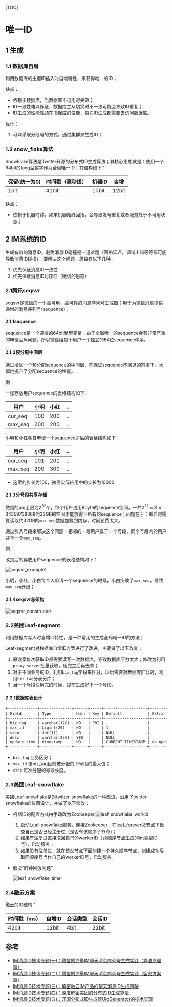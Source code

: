 [TOC]

# 唯一ID



## 1 生成

### 1.1 数据库自增

利用数据库的主键ID插入时自增特性，来获得唯一的ID；

缺点：

- 依赖于数据库，当数据库不可用时失效；
- ID一致性难以保证，数据库主从切换时不一致可能会导致ID重复；
- ID生成的性能瓶颈在书据库的性能，每次ID生成都需要去访问数据库。

优化：

1. 可以采取分段号的方式，通过集群来生成ID；

### 1.2 snow_flake算法

SnowFlake算法是Twitter开源的分布式ID生成算法；其核心思想就是：使用一个64bit的long型数字作为全局唯一ID；其结构如下：

| 保留(统一为0) | 时间戳（毫秒级） | 机器ID | 自增  |
| ------------- | ---------------- | ------ | ----- |
| 1bit          | 41bit            | 10bit  | 12bit |

缺点：

- 依赖于机器时钟，如果机器始终回拨，会导致发号重复或者服务处于不可用状态；



## 2 IM系统的ID

生成有效的消息ID，避免消息ID碰撞是一道难题（网络延迟，调试出错等等都可能导致消息ID碰撞）；要解决这个问题，思路有以下几种：

1. 优先保证消息ID一致性
2. 优先保证消息ID时序性（微信的思路）

### 2.1腾讯seqsvr

seqsvr是微信的一个高可用，高可靠的消息序列号生成器；用于为微信消息提供递增的消息序列号(sequence)；

#### 2.1.1sequence

sequence是一个递增的64bit整型变量；由于全局唯一的sequence会有非常严重的申请互斥问题，所以微信给每个用户一个独立的64位sequence体系。

#### 2.1.2预分配中间层

通过增加一个预分配sequence的中间层，在保证sequence不回退的前提下，大幅地提升了分配sequence的性能。

例：

一张存放用户sequence的表格结构如下：

| 用户    | 小明 | 小红 | ...  |
| ------- | ---- | ---- | ---- |
| cur_seq | 100  | 200  | ...  |
| max_seq | 200  | 200  | ...  |

小明和小红各自申请一个sequence之后的表格结构如下：

| 用户    | 小明 | 小红 | ...  |
| ------- | ---- | ---- | ---- |
| cur_seq | 101  | 201  | ...  |
| max_seq | 200  | 300  | ...  |

- 这里的步长为100，微信实际应用中的步长为10000

#### 2.1.3分号段共享存储

微信的uid上限为$2^{32}$个，每个用户占用8byte的sequence空间，一共$2^{32} \times 8 = 34 359 738 368$​​约32GB的空间才能放得下所有的sequence；问题在于：重启时需要读取约32GB的`max_seq`数据加载到内存，时间花费太大。

通过引入号段来解决这个问题：相邻的一段用户属于一个号段，同个号段内的用户共享一个`max_seq`。

例：

改良后的存放用户sequence的表格结构如下：

![seqsvr_example1](/usr/local/src/doc/PROJ/res/seqsvr_example1.png)

小明，小红，小白每个人申请一个sequence的时候，小白突破了`max_seq`，导致`max_seq`升级；

#### 2.1.4seqsvr总架构

![seqsvr_constructor](/usr/local/src/doc/PROJ/res/seqsvr_constructor.png)

### 2.2美团Leaf-segment

利用数据库写入时自增ID特性，是一种常用的生成全局唯一ID的方法；

Leaf-segment对数据库自增ID方案进行了改进，主要做了以下改变：

1. 原方案每次获取ID都需要读写一次数据库，导致数据库压力太大；修改为利用`proxy server`批量获取，用完之后再去拿；
2. 对于不同业务的ID，利用`biz_tag`字段来区分，以后需要对数据库扩容时，利用`biz_tag`分表分库；
3. 当一个号段快用完的时候，提前生成好下一个号段。

#### 2.2.1数据库表设计

```txt
+-------------+--------------+------+-----+-------------------+-----------------------------+
| Field       | Type         | Null | Key | Default           | Extra                       |
+-------------+--------------+------+-----+-------------------+-----------------------------+
| biz_tag     | varchar(128) | NO   | PRI |                   |                             |
| max_id      | bigint(20)   | NO   |     | 1                 |                             |
| step        | int(11)      | NO   |     | NULL              |                             |
| desc        | varchar(256) | YES  |     | NULL              |                             |
| update_time | timestamp    | NO   |     | CURRENT_TIMESTAMP | on update CURRENT_TIMESTAMP |
+-------------+--------------+------+-----+-------------------+-----------------------------+
```

- `biz_tag` 业务区分；
- `max_id` 该biz_tag目前被分配的ID号段的最大值；
- `step` 每次分配的号段长度。

### 2.3美团Leaf-snowflake

美团Leaf-snowflake是对twitter-snowflake的一种改进，沿用了twitter-snowflake的位图设计，并做了以下修改：

- 机器ID的配置方式由手动改为ZooKeeper
  ![leaf_snowflake_workid](/usr/local/src/doc/PROJ/res/leaf_snowflake_workid.png)

  1. 启动Leaf-snowflake服务，连接Zookeeper，在leaf_forever父节点下检查自己是否已经注册过（是否有该顺序子节点）；
  2. 如果有注册过直接取回自己的workerID（zk顺序节点生成的int类型ID号），启动服务；
  3. 如果没有注册过，就在该父节点下面创建一个持久顺序节点，创建成功后取回顺序号当作自己的workerID号，启动服务。

- 解决“时钟回拨问题”

  ![leaf_snowflake_timer](/usr/local/src/doc/PROJ/res/leaf_snowflake_timer.png)

### 2.4融云方案

融云的ID结构：

| 时间戳（ms） | 自增ID | 会话类型 | 会话ID |
| ------------ | ------ | -------- | ------ |
| 42bit        | 12bit  | 4bit     | 22bit  |



## 参考

- [IM消息ID技术专题(一)：微信的海量IM聊天消息序列号生成实践（算法原理篇）](http://www.52im.net/forum.php?mod=viewthread&tid=1998&highlight=ID)
- [IM消息ID技术专题(二)：微信的海量IM聊天消息序列号生成实践（容灾方案篇）](http://www.52im.net/thread-1999-1-1.html)
- [IM消息ID技术专题(三)：解密融云IM产品的聊天消息ID生成策略](http://www.52im.net/thread-2747-1-1.html)
- [IM消息ID技术专题(四)：深度解密美团的分布式ID生成算法](http://www.52im.net/thread-2751-1-1.html)
- [IM消息ID技术专题(五)：开源分布式ID生成器UidGenerator的技术实现](http://www.52im.net/thread-2953-1-1.html)

